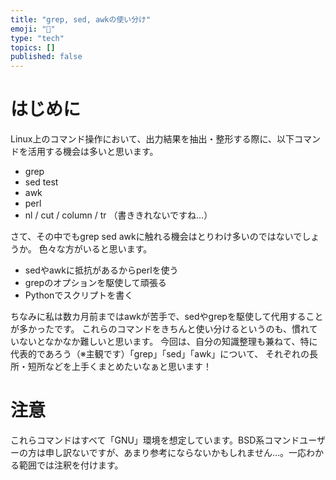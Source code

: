 ```yaml
---
title: "grep, sed, awkの使い分け"
emoji: "🙌"
type: "tech"
topics: []
published: false
---
```


# はじめに

Linux上のコマンド操作において、出力結果を抽出・整形する際に、以下コマンドを活用する機会は多いと思います。
- grep
- sed test
- awk
- perl
- nl / cut / column / tr （書ききれないですね…）
  
さて、その中でもgrep sed awkに触れる機会はとりわけ多いのではないでしょうか。
色々な方がいると思います。
- sedやawkに抵抗があるからperlを使う
- grepのオプションを駆使して頑張る
- Pythonでスクリプトを書く

ちなみに私は数カ月前まではawkが苦手で、sedやgrepを駆使して代用することが多かったです。
これらのコマンドをきちんと使い分けるというのも、慣れていないとなかなか難しいと思います。
今回は、自分の知識整理も兼ねて、特に代表的であろう（※主観です）「grep」「sed」「awk」について、
それぞれの長所・短所などを上手くまとめたいなぁと思います！


# 注意
これらコマンドはすべて「GNU」環境を想定しています。BSD系コマンドユーザーの方は申し訳ないですが、あまり参考にならないかもしれません…。一応わかる範囲では注釈を付けます。


